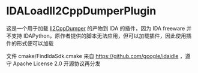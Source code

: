 IDALoadIl2CppDumperPlugin
====

这是一个用于加载 [Il2CppDumper](https://github.com/Perfare/Il2CppDumper) 的产物到 IDA 的插件，因为 IDA freeware 并不支持 IDAPython，原作者提供的脚本无法应用，但可以加载插件，因此使用插件的形式便可以加载

文件 cmake/FindIdaSdk.cmake 来自 https://github.com/google/idaidle ，遵守 Apache License 2.0 开源协议再分发
